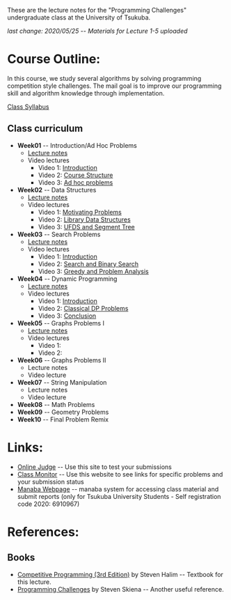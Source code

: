These are the lecture notes for the "Programming Challenges" undergraduate
class at the University of Tsukuba.

_last change: 2020/05/25 -- Materials for Lecture 1-5 uploaded_

# Course Outline:
In this course, we study several algorithms by solving programming competition
style challenges. The mail goal is to improve our programming skill and
algorithm knowledge through implementation.

[Class Syllabus](syllabus.md)

## Class curriculum
- **Week01** -- Introduction/Ad Hoc Problems
  - [Lecture notes](Week01/week1.pdf)
  - Video lectures
    - Video 1: [Introduction](https://youtu.be/4Y3hG08sohE)
    - Video 2: [Course Structure](https://youtu.be/EYP8IiM3uBE)
    - Video 3: [Ad hoc problems](https://youtu.be/lvQRNj476d8)
- **Week02** -- Data Structures
  - [Lecture notes](Week02/week02.pdf)
  - Video lectures
    - Video 1: [Motivating Problems](https://youtu.be/nYBfUGQohwg)
    - Video 2: [Library Data Structures](https://youtu.be/iAjR-AHIhT0)
    - Video 3: [UFDS and Segment Tree](https://youtu.be/UqvHufMqC3c)
- **Week03** -- Search Problems
  - [Lecture notes](Week03/week03.pdf)
  - Video lectures
    - Video 1: [Introduction](https://youtu.be/HvPHk5ulafk)
    - Video 2: [Search and Binary Search](https://youtu.be/eQ3x-HuAFdg)
    - Video 3: [Greedy and Problem Analysis](https://youtu.be/FU6KJt5r24g)
- **Week04** -- Dynamic Programming
  - [Lecture notes](Week04/week04.pdf)
  - Video lectures
    - Video 1: [Introduction](https://youtu.be/i1nVOezbCII)
    - Video 2: [Classical DP Problems](https://youtu.be/GRn5JYrhBl4)
    - Video 3: [Conclusion](https://youtu.be/eTlDctTz8Dw)
- **Week05** -- Graphs Problems I
  - [Lecture notes](Week05/week05.pdf)
  - Video lectures
    - Video 1:
    - Video 2:
- **Week06** -- Graphs Problems II
  - Lecture notes
  - Video lecture
- **Week07** -- String Manipulation
  - Lecture notes
  - Video lecture
- **Week08** -- Math Problems
- **Week09** -- Geometry Problems
- **Week10** -- Final Problem Remix

# Links:
* [Online Judge](http://onlinejudge.org/) -- Use this site to test your submissions
* [Class Monitor](uMonitor/monitor.html) -- Use this
website to see links for specific problems and your submission status
* [Manaba Webpage](https://manaba.tsukuba.ac.jp/ct/course_1322213) -- manaba system
for accessing class material and submit reports (only for Tsukuba University Students - Self registration code 2020: 6910967)

# References:

## Books
* [Competitive Programming (3rd Edition)](http://cpbook.net/) by Steven Halim -- Textbook for this lecture.
* [Programming Challenges](http://www.programming-challenges.com/pg.php?page=index) by Steven Skiena -- Another useful reference.
